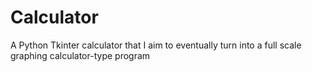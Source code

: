 # Calculator
A Python Tkinter calculator that I aim to eventually turn into a full scale graphing calculator-type program
